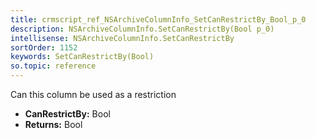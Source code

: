 ```yaml
---
title: crmscript_ref_NSArchiveColumnInfo_SetCanRestrictBy_Bool_p_0
description: NSArchiveColumnInfo.SetCanRestrictBy(Bool p_0)
intellisense: NSArchiveColumnInfo.SetCanRestrictBy
sortOrder: 1152
keywords: SetCanRestrictBy(Bool)
so.topic: reference
---
```



Can this column be used as a restriction



* **CanRestrictBy:** Bool
* **Returns:** Bool


